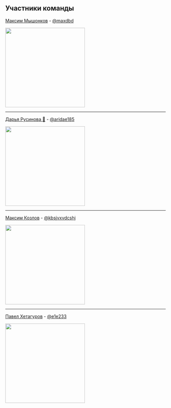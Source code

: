 ## Участники команды

[Максим Мышонков](https://github.com/mr-okto) - [@maxdbd](https://t.me/maxdbd)

<img src="https://user-images.githubusercontent.com/33571011/153729031-46a50d59-aaf0-499a-ab78-9bc8fa9c05a0.png" width="250">

---
[Дарья Русинова :purple_heart:](https://github.com/aridae) - [@aridae185](https://t.me/aridae185)

<img src="https://user-images.githubusercontent.com/33571011/153729144-8df19d1d-6c10-4144-ae3c-43c31b611539.png" width="250">

---

[Максим Козлов](https://github.com/maxim-kozlov) - [@kbsjvxvdcshj](https://t.me/kbsjvxvdcshj)

<img src="https://user-images.githubusercontent.com/33571011/153729340-792d1ae1-26b9-41cf-9d2d-728c2f703a83.png" width="250">

---

[Павел Хетагуров](https://github.com/DeaLoic) - [@e1e233](https://t.me/e1e233)

<img src="https://user-images.githubusercontent.com/33571011/153729179-50843674-cd8a-4747-8f5b-e77961b4a35e.png" width="250">

